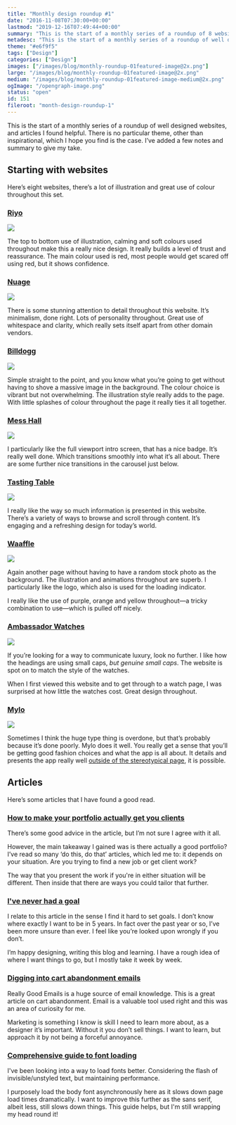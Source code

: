 ```yaml
---
title: "Monthly design roundup #1"
date: "2016-11-08T07:30:00+00:00"
lastmod: "2019-12-16T07:49:44+00:00"
summary: "This is the start of a monthly series of a roundup of 8 websites that I have found that are well designed. There is no particular theme, other than inspirational, which I hope you find is the case. I’ve added a few notes around why I believe they’re well designed as well."
metadesc: "This is the start of a monthly series of a roundup of well designed websites, and articles I found helpful. I’ve added a few notes and summary to give my opinion."
theme: "#e6f9f5"
tags: ["Design"]
categories: ["Design"]
images: ["/images/blog/monthly-roundup-01featured-image@2x.png"]
large: "/images/blog/monthly-roundup-01featured-image@2x.png"
medium: "/images/blog/monthly-roundup-01featured-image-medium@2x.png"
ogImage: "/opengraph-image.png"
status: "open"
id: 151
fileroot: "month-design-roundup-1"
---
```


This is the start of a monthly series of a roundup of well designed websites, and articles I found helpful. There is no particular theme, other than inspirational, which I hope you find is the case. I’ve added a few notes and summary to give my take.

## Starting with websites
Here’s eight websites, there’s a lot of illustration and great use of colour throughout this set.

### [Riyo](http://www.riyo.io/)
<div className="article-image">
  <Image src="/images/blog/websites-monthly-1-riyo@2x.png" width={832} height={626} />
</div>

The top to bottom use of illustration, calming and soft colours used throughout make this a really nice design. It really builds a level of trust and reassurance. The main colour used is red, most people would get scared off using red, but it shows confidence.

### [Nuage](https://www.nuageapp.com)
<div className="article-image">
  <Image src="/images/blog/websites-monthly-1-nuage@2x.png" width={832} height={626} />
</div>

There is some stunning attention to detail throughout this website. It’s minimalism, done right. Lots of personality throughout. Great use of whitespace and clarity, which really sets itself apart from other domain vendors.

### [Billdogg](http://billdogg.com)
<div className="article-image">
  <Image src="/images/blog/websites-monthly-1-billdogg@2x.png" width={832} height={626} />
</div>

Simple straight to the point, and you know what you’re going to get without having to shove a massive image in the background. The colour choice is vibrant but not overwhelming. The illustration style really adds to the page. With little splashes of colour throughout the page it really ties it all together.

### [Mess Hall](http://mplsmesshall.com/)
<div className="article-image">
  <Image src="/images/blog/websites-monthly-1-messhall@2x.png" width={832} height={626} />
</div>

I particularly like the full viewport intro screen, that has a nice badge. It’s really well done. Which transitions smoothly into what it’s all about. There are some further nice transitions in the carousel just below.

### [Tasting Table](https://www.tastingtable.com)
<div className="article-image">
  <Image src="/images/blog/websites-monthly-1-tasting-table@2x.jpg" width={832} height={626} />
</div>

I really like the way so much information is presented in this website. There’s a variety of ways to browse and scroll through content. It’s engaging and a refreshing design for today’s world.

### [Waaffle](https://waaffle.com)
<div className="article-image">
  <Image src="/images/blog/websites-monthly-1-waaffle@2x.png" width={832} height={626} />
</div>

Again another page without having to have a random stock photo as the background. The illustration and animations throughout are superb. I particularly like the logo, which also is used for the loading indicator.

I really like the use of purple, orange and yellow throughout—a tricky combination to use—which is pulled off nicely.

### [Ambassador Watches](https://primeambassador.com/)
<div className="article-image">
  <Image src="/images/blog/websites-monthly-1-ambassador@2x.jpg" width={832} height={626} />
</div>

If you’re looking for a way to communicate luxury, look no further. I like how the headings are using small caps, *but genuine small caps*. The website is spot on to match the style of the watches.

When I first viewed this website and to get through to a watch page, I was surprised at how little the watches cost. Great design throughout.

### [Mylo](http://okmylo.com)
<div className="article-image">
  <Image src="/images/blog/websites-monthly-1-mylo@2x.png" width={832} height={626} />
</div>

Sometimes I think the huge type thing is overdone, but that’s probably because it’s done poorly. Mylo does it well. You really get a sense that you’ll be getting good fashion choices and what the app is all about. It details and presents the app really well [outside of the stereotypical page](https://twitter.com/jongold/status/694591217523363840), it is possible.

## Articles
Here’s some articles that I have found a good read.

### [How to make your portfolio actually get you clients](https://clientgiant.us/how-to-make-your-portfolio-actually-get-you-clients-f3dd1e82a93f)
There’s some good advice in the article, but I’m not sure I agree with it all.

However, the main takeaway I gained was is there actually a good portfolio? I’ve read so many ‘do this, do that’ articles, which led me to: it depends on your situation. Are you trying to find a new job or get client work?

The way that you present the work if you're in either situation will be different. Then inside that there are ways you could tailor that further.

### [I've never had a goal](https://m.signalvnoise.com/ive-never-had-a-goal-c89219aedddf)
I relate to this article in the sense I find it hard to set goals. I don’t know where exactly I want to be in 5 years. In fact over the past year or so, I’ve been more unsure than ever. I feel like you’re looked upon wrongly if you don’t.

I’m happy designing, writing this blog and learning. I have a rough idea of where I want things to go, but I mostly take it week by week.

### [Digging into cart abandonment emails](https://medium.com/reallygoodemails/digging-into-abandoned-cart-emails-136b193cff8)
Really Good Emails is a huge source of email knowledge. This is a great article on cart abandonment. Email is a valuable tool used right and this was an area of curiosity for me.

Marketing is something I know is skill I need to learn more about, as a designer it’s important. Without it you don’t sell things. I want to learn, but approach it by not being a forceful annoyance.

### [Comprehensive guide to font loading](https://www.zachleat.com/web/comprehensive-webfonts/)
I've been looking into a way to load fonts better. Considering the flash of invisible/unstyled text, but maintaining performance.

I purposely load the body font asynchronously here as it slows down page load times dramatically. I want to improve this further as the sans serif, albeit less, still slows down things. This guide helps, but I'm still wrapping my head round it!
